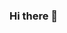 ### Hi there 👋

<!--
**Leezhur/Leezhur** is a ✨ _special_ ✨ repository because its `README.md` (this file) appears on your GitHub profile.

## 💡Tech Stack💡
### Used at least Once


Here are some ideas to get you started:

- 🔭 I’m currently working on ...
- 🌱 I’m currently learning ...
- 👯 I’m looking to collaborate on ...
- 🤔 I’m looking for help with ...
- 💬 Ask me about ...
- 📫 How to reach me: ...
- 😄 Pronouns: ...
- ⚡ Fun fact: ...
-->
